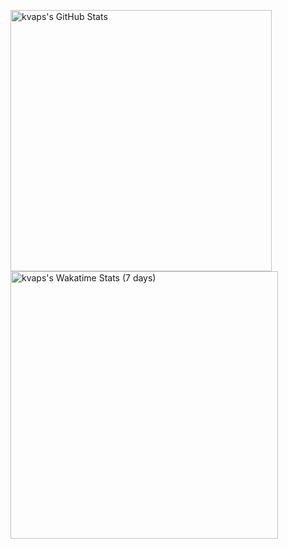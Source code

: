 <img alt="kvaps's GitHub Stats" src="https://github-readme-stats.vercel.app/api?username=kvaps&bg_color=30,1d2c15,505b42&title_color=ffffd2&text_color=fff&icon_color=ffffd2&show_icons=true&include_all_commits=true&custom_title=kvaps's+GitHub+Stats" width="418px"> <img alt="kvaps's Wakatime Stats (7 days)" src="https://github-readme-stats.vercel.app/api/wakatime?username=@kvaps&layout=compact&bg_color=30,1d2c15,505b42&title_color=ffffd2&text_color=fff&custom_title=kvaps's+Wakatime+Stats+(7+days)" width="428px">
